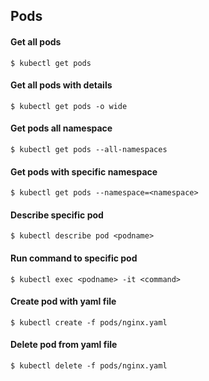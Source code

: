 ## Pods ##

#### Get all pods ####
~~~~
$ kubectl get pods
~~~~

#### Get all pods with details ####
~~~~
$ kubectl get pods -o wide
~~~~

#### Get pods all namespace ####
~~~~
$ kubectl get pods --all-namespaces
~~~~

#### Get pods with specific namespace ####
~~~~
$ kubectl get pods --namespace=<namespace>
~~~~

#### Describe specific pod ####
~~~~
$ kubectl describe pod <podname>
~~~~

#### Run command to specific pod ####
~~~~
$ kubectl exec <podname> -it <command>
~~~~

#### Create pod with yaml file ####
~~~~
$ kubectl create -f pods/nginx.yaml
~~~~

#### Delete pod from yaml file ####
~~~~
$ kubectl delete -f pods/nginx.yaml
~~~~